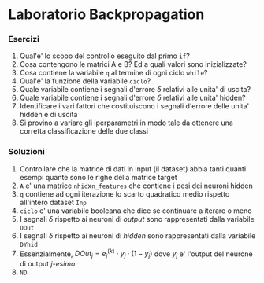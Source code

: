 # Laboratorio Backpropagation

### Esercizi

1. Qual'e' lo scopo del controllo eseguito dal primo `if`?
2. Cosa contengono le matrici A e B? Ed a quali valori sono inizializzate?
3. Cosa contiene la variabile `q` al termine di ogni ciclo `while`?
4. Qual'e' la funzione della variabile `ciclo`?
5. Quale variabile contiene i segnali d'errore $\delta$ relativi alle unita' di
   uscita?
6. Quale variabile contiene i segnali d'errore $\delta$ relativi alle unita'
   hidden?
7. Identificare i vari fattori che costituiscono i segnali d'errore delle unita'
   hidden e di uscita
8. Si provino a variare gli iperparametri in modo tale da ottenere una corretta
   classificazione delle due classi

### Soluzioni

1. Controllare che la matrice di dati in input (il dataset) abbia tanti quanti
   esempi quante sono le righe della matrice target
2. `A` e' una matrice `nhid`x`n_features` che contiene i pesi dei neuroni hidden 
3. `q` contiene ad ogni iterazione lo scarto quadratico medio rispetto
   all'intero dataset `Inp`
4. `ciclo` e' una variabile booleana che dice se continuare a iterare o meno 
5. I segnali $\delta$ rispetto ai neuroni di *output* sono rappresentati dalla
   variabile `DOut`
6. I segnali $\delta$ rispetto ai neuroni di *hidden* sono rappresentati dalla
   variabile `DYhid`
7. Essenzialmente, $DOut_j = e^{(k)}_j \cdot y_j \cdot (1 - y_j)$ dove $y_j$ e'
   l'output del neurone di output *j-esimo*
8. `ND`
